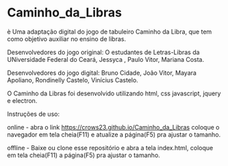 <h1>Caminho_da_Libras</h1>

è Uma adaptação digital do jogo de tabuleiro Caminho da Libra, que tem como objetivo auxiliar no ensino de libras.

Desenvolvedores do jogo original: O estudantes de Letras-Libras da UNiversidade Federal do Ceará, Jessyca  , Paulo Vitor, Mariana Costa.

Desenvolvedores do jogo digital: Bruno Cidade, João Vitor, Mayara Apoliano, Rondinelly Castelo, Vinícius Castelo.

O Caminho da Libras foi desenvolvido utilizando html, css javascript, jquery e electron.

Instruções de uso:

online - abra o link https://crows23.github.io/Caminho_da_Libras coloque o navegador em tela cheia(F11) e atualize a página(F5) pra ajustar
o tamanho.

offline - Baixe ou clone esse repositório e abra a tela index.html, coloque em tela cheia(F11) a página(F5) pra ajustar o tamanho.

